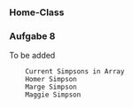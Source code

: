 ### Home-Class 

### Aufgabe 8 

To be added

~~~ shell    
    Current Simpsons in Array
    Homer Simpson
    Marge Simpson
    Maggie Simpson
~~~
